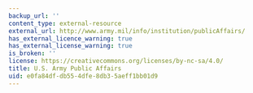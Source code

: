 ```yaml
---
backup_url: ''
content_type: external-resource
external_url: http://www.army.mil/info/institution/publicAffairs/
has_external_licence_warning: true
has_external_license_warning: true
is_broken: ''
license: https://creativecommons.org/licenses/by-nc-sa/4.0/
title: U.S. Army Public Affairs
uid: e0fa84df-db55-4dfe-8db3-5aeff1bb01d9
---
```

